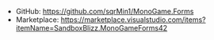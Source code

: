 - GitHub: https://github.com/sqrMin1/MonoGame.Forms
- Marketplace: https://marketplace.visualstudio.com/items?itemName=SandboxBlizz.MonoGameForms42
